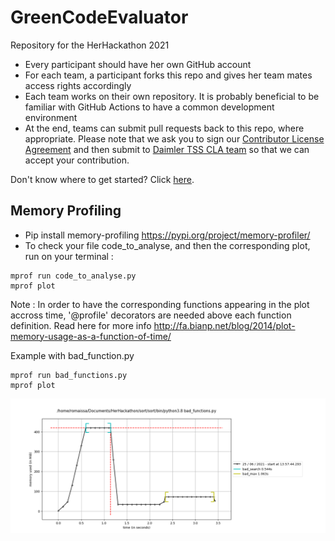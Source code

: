 # GreenCodeEvaluator
Repository for the HerHackathon 2021


-	Every participant should have her own GitHub account
-	For each team, a participant forks this repo and gives her team mates access rights accordingly
- Each team works on their own repository. It is probably beneficial to be familiar with GitHub Actions to have a common development environment
- At the end, teams can submit pull requests back to this repo, where appropriate. Please note that we ask you to sign our [Contributor License Agreement](https://github.com/Daimler/daimler-foss/blob/master/cla/2019-09-11_Daimler_FOSS_CLA_DaimlerTSS.pdf) and then submit to [Daimler TSS CLA team](mailto:CLA-TSS@daimler.com) so that we can accept your contribution.


Don't know where to get started? Click [here](https://github.com/Daimler/GreenCodeEvaluator/blob/main/HerHackathon-Challenge.pdf).


## Memory Profiling 
- Pip install memory-profiling https://pypi.org/project/memory-profiler/
- To check your file code_to_analyse, and then the corresponding plot, run on your terminal :
```console
mprof run code_to_analyse.py 
mprof plot
```


Note : In order to have the corresponding functions appearing in the plot accross time, '@profile' decorators are needed above each function definition. Read here for more info http://fa.bianp.net/blog/2014/plot-memory-usage-as-a-function-of-time/ 

Example with bad_function.py 
```console
mprof run bad_functions.py 
mprof plot
```
![Results](result_bad_func.png)